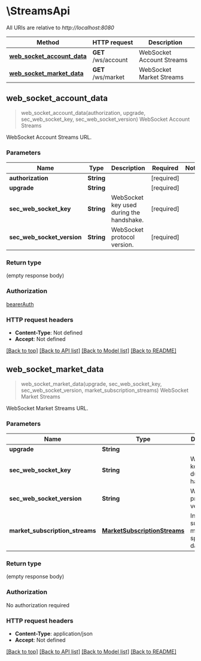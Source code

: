 # \StreamsApi

All URIs are relative to *http://localhost:8080*

Method | HTTP request | Description
------------- | ------------- | -------------
[**web_socket_account_data**](StreamsApi.md#web_socket_account_data) | **GET** /ws/account | WebSocket Account Streams
[**web_socket_market_data**](StreamsApi.md#web_socket_market_data) | **GET** /ws/market | WebSocket Market Streams



## web_socket_account_data

> web_socket_account_data(authorization, upgrade, sec_web_socket_key, sec_web_socket_version)
WebSocket Account Streams

WebSocket Account Streams URL.

### Parameters


Name | Type | Description  | Required | Notes
------------- | ------------- | ------------- | ------------- | -------------
**authorization** | **String** |  | [required] |
**upgrade** | **String** |  | [required] |
**sec_web_socket_key** | **String** | WebSocket key used during the handshake. | [required] |
**sec_web_socket_version** | **String** | WebSocket protocol version. | [required] |

### Return type

 (empty response body)

### Authorization

[bearerAuth](../README.md#bearerAuth)

### HTTP request headers

- **Content-Type**: Not defined
- **Accept**: Not defined

[[Back to top]](#) [[Back to API list]](../README.md#documentation-for-api-endpoints) [[Back to Model list]](../README.md#documentation-for-models) [[Back to README]](../README.md)


## web_socket_market_data

> web_socket_market_data(upgrade, sec_web_socket_key, sec_web_socket_version, market_subscription_streams)
WebSocket Market Streams

WebSocket Market Streams URL.

### Parameters


Name | Type | Description  | Required | Notes
------------- | ------------- | ------------- | ------------- | -------------
**upgrade** | **String** |  | [required] |
**sec_web_socket_key** | **String** | WebSocket key used during the handshake. | [required] |
**sec_web_socket_version** | **String** | WebSocket protocol version. | [required] |
**market_subscription_streams** | [**MarketSubscriptionStreams**](MarketSubscriptionStreams.md) | Initial subscription message to specify the data feed | [required] |

### Return type

 (empty response body)

### Authorization

No authorization required

### HTTP request headers

- **Content-Type**: application/json
- **Accept**: Not defined

[[Back to top]](#) [[Back to API list]](../README.md#documentation-for-api-endpoints) [[Back to Model list]](../README.md#documentation-for-models) [[Back to README]](../README.md)

